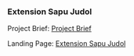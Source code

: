 ### Extension Sapu Judol

Project Brief: [Project Brief](https://docs.google.com/document/d/1LfHidXd9nNJeHw_HPN7tbefXby1Kwj2S3tRg0ir8y38/edit?usp=drive_link)

Landing Page: [Extension Sapu Judol]()